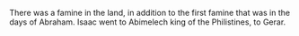 There was a famine in the land, in addition to the first famine that was in the days of Abraham. Isaac went to Abimelech king of the Philistines, to Gerar.
